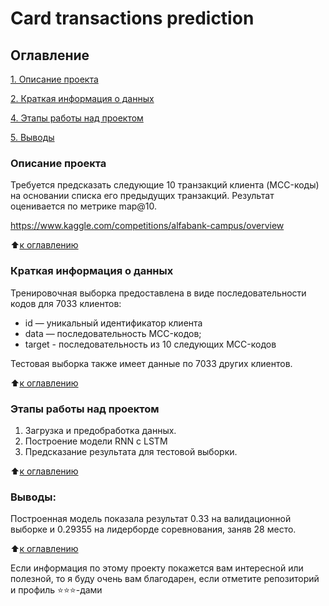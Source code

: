 # Card transactions prediction

## Оглавление  
[1. Описание проекта](.README.md#Описание-проекта)

[2. Краткая информация о данных](.README.md#Краткая-информация-о-данных)

[4. Этапы работы над проектом](.README.md#Этапы-работы-над-проектом)

[5. Выводы](.README.md#Выводы) 

### Описание проекта    
Требуется предсказать следующие 10 транзакций клиента (MCC-коды) на основании списка его предыдущих транзакций. Результат оценивается по метрике map@10.

https://www.kaggle.com/competitions/alfabank-campus/overview

:arrow_up:[к оглавлению](_)

### Краткая информация о данных
Тренировочная выборка предоставлена в виде последовательности кодов для 7033 клиентов:

- id — уникальный идентификатор клиента
- data — последовательность MCC-кодов;
- target - последовательность из 10 следующих MCC-кодов
  
Тестовая выборка также имеет данные по 7033 других клиентов.

:arrow_up:[к оглавлению](.README.md#Оглавление)


### Этапы работы над проектом  
1. Загрузка и предобработка данных.
2. Построение модели RNN с LSTM
3. Предсказание результата для тестовой выборки.

:arrow_up:[к оглавлению](.README.md#Оглавление)


### Выводы:  
Построенная модель показала результат 0.33 на валидационной выборке и 0.29355 на лидерборде соревнования, заняв 28 место.

:arrow_up:[к оглавлению](.README.md#Оглавление)


Если информация по этому проекту покажется вам интересной или полезной, то я буду очень вам благодарен, если отметите репозиторий и профиль ⭐️⭐️⭐️-дами